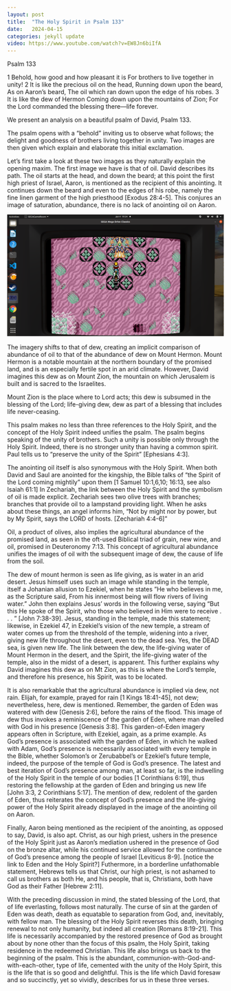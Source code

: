 ```yaml
---
layout: post
title:  "The Holy Spirit in Psalm 133"
date:   2024-04-15
categories: jekyll update
video: https://www.youtube.com/watch?v=EW8Jn6biIfA 
---
```

Psalm 133 

1 Behold, how good and how pleasant it is
For brothers to live together in unity!
2 It is like the precious oil on the head,
Running down upon the beard,
As on Aaron’s beard,
The oil which ran down upon the edge of his robes.
3 It is like the dew of Hermon
Coming down upon the mountains of Zion;
For the Lord commanded the blessing there—life forever.


We present an analysis on a beautiful psalm of David, Psalm 133.

The psalm opens with a “behold” inviting us to observe what follows; the delight and goodness of brothers living together in unity. Two images are then given which explain and elaborate this initial exclamation. 

Let’s first take a look at these two images as they naturally explain the opening maxim. The first image we have is that of oil. David describes its path. The oil starts at the head, and down the beard; at this point the first high priest of Israel, Aaron, is mentioned as the recipient of this anointing. It continues down the beard and even to the edges of his robe, namely the fine linen garment of the high priesthood [Exodus 28:4-5]. This conjures an image of saturation, abundance, there is no lack of anointing oil on Aaron. 

![My image Name](/assets/images/example.png)

The imagery shifts to that of dew, creating an implicit comparison of abundance of oil to that of the abundance of dew on Mount Hermon. Mount Hermon is a notable mountain at the northern boundary of the promised land, and is an especially fertile spot in an arid climate. However, David imagines this dew as on Mount Zion, the mountain on which Jerusalem is built and is sacred to the Israelites. 

Mount Zion is the place where to Lord acts; this dew is subsumed in the blessing of the Lord; life-giving dew, dew as part of a blessing that includes life never-ceasing. 

This psalm makes no less than three references to the Holy Spirit, and the concept of the Holy Spirit indeed unifies the psalm. The psalm begins speaking of the unity of brothers. Such a unity is possible only through the Holy Spirit. Indeed, there is no stronger unity than having a common spirit. Paul tells us to “preserve the unity of the Spirit” [Ephesians 4:3]. 

The anointing oil itself is also synonymous with the Holy Spirit. When both David and Saul are anointed for the kingship, the Bible talks of “the Spirit of the Lord coming mightily” upon them [1 Samuel 10:1,6,10; 16:13, see also Isaiah 61:1]  In Zechariah, the link between the Holy Spirit and the symbolism of oil is made explicit. Zechariah sees two olive trees with branches; branches that provide oil to a lampstand providing light. When he asks about these things, an angel informs him, “Not by might nor by power, but by My Spirit, says the LORD of hosts. [Zechariah 4:4-6]” 

Oil, a product of olives, also implies the  agricultural abundance of the promised land, as seen in the oft-used Biblical triad of grain, new wine, and oil, promised in Deuteronomy 7:13. This concept of agricultural abundance unifies the images of oil with the subsequent image of dew, the cause of life from the soil.

The dew of mount hermon is seen as life giving, as is water in an arid desert. Jesus himself uses such an image while standing in the temple, itself a Johanian allusion to Ezekiel, when he states ”He who believes in me, as the Scripture said, From his innermost being will flow rivers of living water.” John then explains  Jesus’ words in the following verse, saying “But this He spoke of the Spirit, who those who believed in Him were to receive . . . ” [John 7:38-39].  Jesus, standing in the temple, made this statement; likewise, in Ezekiel 47, in Ezekiel’s vision of the new temple, a stream of water comes up from the threshold of the temple, widening into a river, giving new life throughout the desert, even to the dead sea. Yes, the DEAD sea, is given new life. The link between the dew, the life-giving water of Mount Hermon in the desert, and the Spirit, the life-giving water of the temple, also in the midst of a desert, is apparent. This further explains why David imagines this dew as on Mt Zion, as this is where the Lord’s temple, and therefore his presence, his Spirit, was to be located. 

It is also remarkable that the agricultural abundance is implied via dew, not rain. Elijah, for example, prayed for rain [1 Kings 18:41-45], not dew; nevertheless, here, dew is mentioned. Remember, the garden of Eden was watered with dew [Genesis 2:6], before the rains of the flood. This image of dew thus invokes a reminiscence of the garden of Eden, where man dwelled with God in his presence [Genesis 3:8]. This garden-of-Eden imagery appears often in Scripture, with Ezekiel, again, as a prime example. As God’s presence is associated with the garden of Eden, in which he walked with Adam, God’s presence is necessarily associated with every temple in the Bible, whether Solomon’s or Zerubabbel’s or Ezekiel’s future temple, indeed, the purpose of the temple of God is God’s presence. The latest and best iteration of God’s presence among man, at least so far, is the indwelling of the Holy Spirit in the temple of our bodies [1 Corinthians 6:19], thus restoring the fellowship at the garden of Eden and bringing us  new life [John 3:3, 2 Corinthians 5:17]. The mention of dew, redolent of the garden of Eden, thus reiterates the concept of God’s presence and the life-giving power of the Holy Spirit already displayed in the image of the anointing oil on Aaron.  

Finally, Aaron being mentioned as the recipient of the anointing, as opposed to say, David, is also apt. Christ, as our high priest, ushers in the presence of the Holy Spirit just as Aaron’s mediation ushered in the presence of God on the bronze altar, while his continued service allowed for the continuance of God’s presence among the people of Israel [Leviticus 8-9]. [notice the link to Eden and the Holy Spirit?] Futhermore, in a borderline unfathomable statement, Hebrews tells us that Christ, our high priest, is not ashamed to call us brothers as both He, and his people, that is, Christians, both have God as their Father [Hebrew 2:11]. 
 
With the preceding discussion in mind, the stated blessing of the Lord, that of life everlasting, follows most naturally. The curse of sin at the garden of Eden was death, death as equatable to separation from God, and, inevitably, with fellow man. The blessing of the Holy Spirit reverses this death, bringing renewal to not only humanity, but indeed all creation [Romans 8:19-21]. This life is necessarily accompanied by the restored presence of God as brought about by none other than the focus of this psalm, the Holy Spirit, taking residence in the redeemed Christian. This life also brings us back to the beginning of the psalm. This is the abundant, communion-with-God-and-with-each-other, type of life, cemented with the unity of the Holy Spirit, this is the life that is so good and delightful. This is the life which David foresaw and so succinctly, yet so vividly, describes for us in these three verses.
